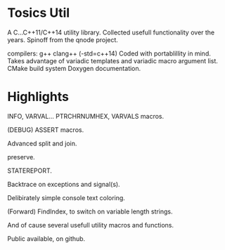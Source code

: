 Tosics Util
===========

A C...C++11/C++14  utility library.
Collected usefull functionality over the years.
Spinoff from the qnode project.

compilers:
g++ clang++   (-std=c++14)
Coded with portablillity in mind.
Takes advantage of variadic templates and variadic macro argument list.
CMake build system
Doxygen documentation.


Highlights
==========

INFO, VARVAL... PTRCHRNUMHEX, VARVALS macros.

(DEBUG) ASSERT macros.

Advanced split and join.

preserve.

STATEREPORT.

Backtrace on exceptions and signal(s).

Delibirately simple console text coloring.

(Forward) FindIndex, to switch on variable length strings.

And of cause several usefull utility macros and functions.


Public available, on github.
